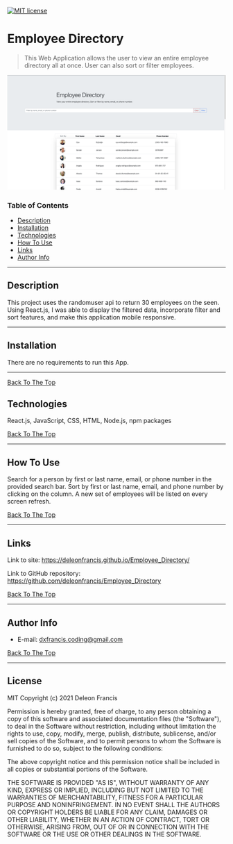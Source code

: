 [![MIT license](https://img.shields.io/badge/License-MIT-blue.svg)](https://lbesson.mit-license.org/)
# Employee Directory

> This Web Application allows the user to view an entire employee directory all at once. User can also sort or filter employees.

![](images/readme/ED_screenshot.png)

### Table of Contents

- [Description](#description)
- [Installation](#installation)
- [Technologies](#technologies)
- [How To Use](#how-to-use)
- [Links](#links)
- [Author Info](#author-info)

---

## Description
This project uses the randomuser api to return 30 employees on the seen. Using React.js, I was able to display the filtered data, incorporate filter and sort features, and make this application mobile responsive.

---

## Installation
There are no requirements to run this App.

---
[Back To The Top](#read-me-template)

## Technologies
React.js, JavaScript, CSS, HTML, Node.js, npm packages

[Back To The Top](#read-me-template)

---

## How To Use
Search for a person by first or last name, email, or phone number in the provided search bar. Sort by first or last name, email, and phone number by clicking on the column. A new set of employees will be listed on every screen refresh. 
   
   [Back To The Top](#read-me-template)
   
---

## Links

Link to site:
https://deleonfrancis.github.io/Employee_Directory/

Link to GitHub repository:
https://github.com/deleonfrancis/Employee_Directory

[Back To The Top](#read-me-template)

---

## Author Info

- E-mail: dxfrancis.coding@gmail.com

[Back To The Top](#read-me-template)

---

## License

MIT
Copyright (c) 2021 Deleon Francis

Permission is hereby granted, free of charge, to any person obtaining a copy
of this software and associated documentation files (the "Software"), to deal
in the Software without restriction, including without limitation the rights
to use, copy, modify, merge, publish, distribute, sublicense, and/or sell
copies of the Software, and to permit persons to whom the Software is
furnished to do so, subject to the following conditions:

The above copyright notice and this permission notice shall be included in all
copies or substantial portions of the Software.

THE SOFTWARE IS PROVIDED "AS IS", WITHOUT WARRANTY OF ANY KIND, EXPRESS OR
IMPLIED, INCLUDING BUT NOT LIMITED TO THE WARRANTIES OF MERCHANTABILITY,
FITNESS FOR A PARTICULAR PURPOSE AND NONINFRINGEMENT. IN NO EVENT SHALL THE
AUTHORS OR COPYRIGHT HOLDERS BE LIABLE FOR ANY CLAIM, DAMAGES OR OTHER
LIABILITY, WHETHER IN AN ACTION OF CONTRACT, TORT OR OTHERWISE, ARISING FROM,
OUT OF OR IN CONNECTION WITH THE SOFTWARE OR THE USE OR OTHER DEALINGS IN THE
SOFTWARE.
